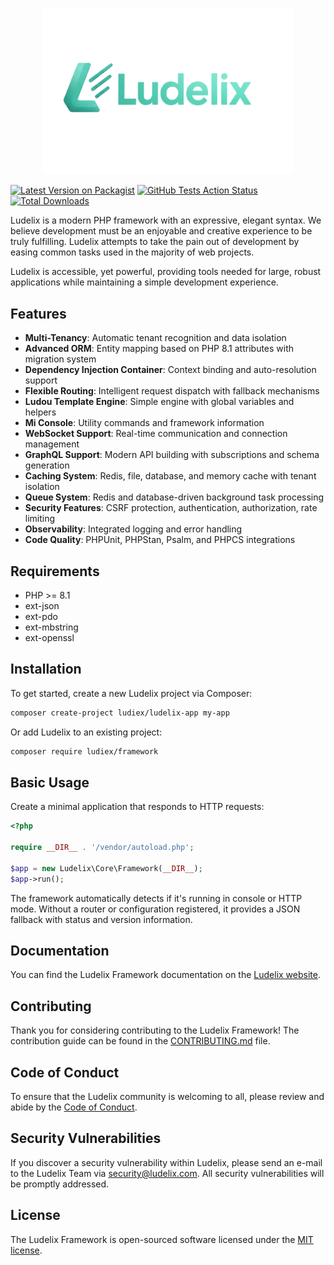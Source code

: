 <p align="center"><img src="logo.png" width="400"></p>


[![Latest Version on Packagist](https://img.shields.io/packagist/v/ludelix/framework.svg?style=flat-square)](https://packagist.org/packages/ludelix/framework)
[![GitHub Tests Action Status](https://img.shields.io/github/actions/workflow/status/veelv/ludelix-framework/tests.yml?branch=main&label=tests&style=flat-square)](https://github.com/veelv/ludelix-framework/actions?query=workflow%3Atests+branch%3Amain)
[![Total Downloads](https://img.shields.io/packagist/dt/ludelix/framework.svg?style=flat-square)](https://packagist.org/packages/ludelix/framework)

Ludelix is a modern PHP framework with an expressive, elegant syntax. We believe development must be an enjoyable and creative experience to be truly fulfilling. Ludelix attempts to take the pain out of development by easing common tasks used in the majority of web projects.

Ludelix is accessible, yet powerful, providing tools needed for large, robust applications while maintaining a simple development experience.

## Features

- **Multi-Tenancy**: Automatic tenant recognition and data isolation
- **Advanced ORM**: Entity mapping based on PHP 8.1 attributes with migration system
- **Dependency Injection Container**: Context binding and auto-resolution support
- **Flexible Routing**: Intelligent request dispatch with fallback mechanisms
- **Ludou Template Engine**: Simple engine with global variables and helpers
- **Mi Console**: Utility commands and framework information
- **WebSocket Support**: Real-time communication and connection management
- **GraphQL Support**: Modern API building with subscriptions and schema generation
- **Caching System**: Redis, file, database, and memory cache with tenant isolation
- **Queue System**: Redis and database-driven background task processing
- **Security Features**: CSRF protection, authentication, authorization, rate limiting
- **Observability**: Integrated logging and error handling
- **Code Quality**: PHPUnit, PHPStan, Psalm, and PHPCS integrations

## Requirements

- PHP >= 8.1
- ext-json
- ext-pdo
- ext-mbstring
- ext-openssl

## Installation

To get started, create a new Ludelix project via Composer:

```bash
composer create-project ludiex/ludelix-app my-app
```

Or add Ludelix to an existing project:

```bash
composer require ludiex/framework
```

## Basic Usage

Create a minimal application that responds to HTTP requests:

```php
<?php

require __DIR__ . '/vendor/autoload.php';

$app = new Ludelix\Core\Framework(__DIR__);
$app->run();
```

The framework automatically detects if it's running in console or HTTP mode. Without a router or configuration registered, it provides a JSON fallback with status and version information.

## Documentation

You can find the Ludelix Framework documentation on the [Ludelix website](https://ludelix.com/docs).

## Contributing

Thank you for considering contributing to the Ludelix Framework! The contribution guide can be found in the [CONTRIBUTING.md](CONTRIBUTING.md) file.

## Code of Conduct

To ensure that the Ludelix community is welcoming to all, please review and abide by the [Code of Conduct](CODE_OF_CONDUCT.md).

## Security Vulnerabilities

If you discover a security vulnerability within Ludelix, please send an e-mail to the Ludelix Team via [security@ludelix.com](mailto:security@ludelix.com). All security vulnerabilities will be promptly addressed.

## License

The Ludelix Framework is open-sourced software licensed under the [MIT license](LICENSE).